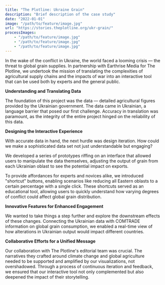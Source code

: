 ```yaml
---
title: "The Plotline: Ukraine Grain"
description: "Brief description of the case study"
date: "2022-01-01"
image: "/path/to/feature/image.jpg"
url: "https://stories.theplotline.org/ukr-grain/"
processImages: 
	- "/path/to/feature/image.jpg"
	- "/path/to/feature/image.jpg"
	- "/path/to/feature/image.jpg"
--- 
```


In the wake of the conflict in Ukraine, the world faced a looming crisis — the threat to global grain supplies. In partnership with Earthrise Media for The Plotline, we undertook the mission of translating the complexities of agricultural supply chains and the impacts of war into an interactive tool that can be used both by experts and the general public.

**Understanding and Translating Data**

The foundation of this project was the data — detailed agricultural figures provided by the Ukrainian government. The data came in Ukrainian, a language barrier that posed our first challenge. Accuracy in translation was paramount, as the integrity of the entire project hinged on the reliability of this data.

**Designing the Interactive Experience**

With accurate data in hand, the next hurdle was design iteration. How could we make a sophisticated data set not just understandable but engaging? 

We developed a series of prototypes riffing on an interface that allowed users to manipulate the data themselves, adjusting the output of grain from each Ukrainian oblast to see the potential impact on exports. 

To provide affordances for experts and novices alike, we introduced "shortcut" buttons, enabling scenarios like reducing all Eastern oblasts to a certain percentage with a single click. These shortcuts served as an educational tool, allowing users to quickly understand how varying degrees of conflict could affect global grain distribution.

**Innovative Features for Enhanced Engagement**

We wanted to take things a step further and explore the downstream effects of these changes. Connecting the Ukrainian data with COMTRADE information on global grain consumption, we enabled a real-time view of how alterations in Ukrainian output would impact different countries.

**Collaborative Efforts for a Unified Message**

Our collaboration with The Plotline's editorial team was crucial. The narratives they crafted around climate change and global agriculture needed to be supported and amplified by our visualizations, not overshadowed. Through a process of continuous iteration and feedback, we ensured that our interactive tool not only complemented but also deepened the impact of their storytelling.